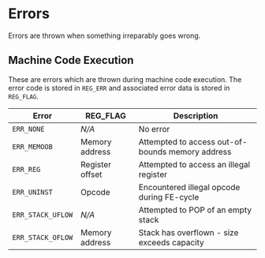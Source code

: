 # Errors

Errors are thrown when something irreparably goes wrong.

## Machine Code Execution

These are errors which are thrown during machine code execution. The error code is stored in `REG_ERR` and associated error data is stored in `REG_FLAG`.

| Error | REG_FLAG | Description |
|-|-|-|
| `ERR_NONE` | *N/A* | No error |
| `ERR_MEMOOB` | Memory address | Attempted to access out-of-bounds memory address |
| `ERR_REG` | Register offset | Attempted to access an illegal register |
| `ERR_UNINST` | Opcode | Encountered illegal opcode during FE-cycle |
| `ERR_STACK_UFLOW` | *N/A* | Attempted to POP of an empty stack |
| `ERR_STACK_OFLOW` | Memory address | Stack has overflown - size exceeds capacity |